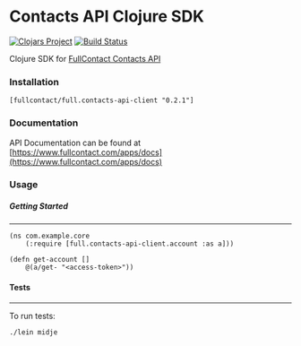 # Contacts API Clojure SDK

[![Clojars Project](https://img.shields.io/clojars/v/fullcontact/full.contacts-api-client.svg)](https://clojars.org/fullcontact/full.contacts-api-client)
[![Build Status](https://travis-ci.org/fullcontact/full.contacts-api-client.svg?branch=master)](https://travis-ci.org/fullcontact/full.contacts-api-client)

Clojure SDK for [FullContact Contacts API](https://www.fullcontact.com/apps/docs)

### Installation

`[fullcontact/full.contacts-api-client "0.2.1"]`

### Documentation

API Documentation can be found at [https://www.fullcontact.com/apps/docs](https://www.fullcontact.com/apps/docs)

### Usage

##### Getting Started

---

```
(ns com.example.core
    (:require [full.contacts-api-client.account :as a]))

(defn get-account []
    @(a/get- "<access-token>"))
```

#### Tests

---

To run tests:

`./lein midje`
